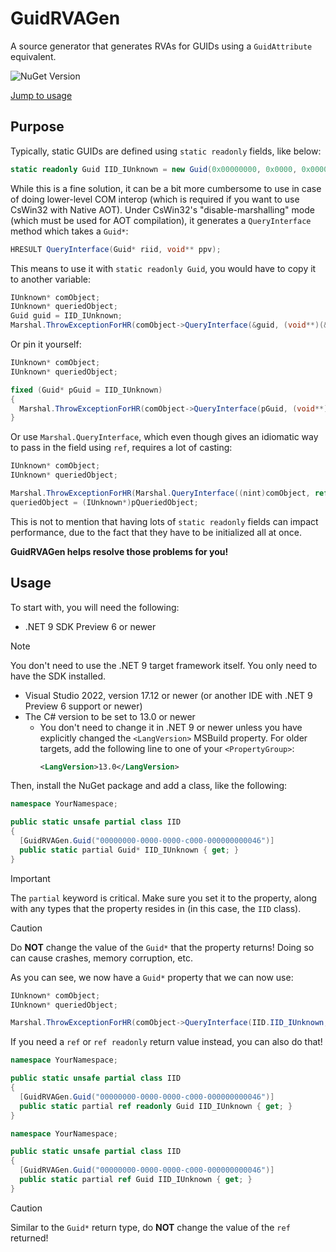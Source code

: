 # GuidRVAGen
A source generator that generates RVAs for GUIDs using a `GuidAttribute` equivalent.

![NuGet Version](https://img.shields.io/nuget/v/Dongle.GuidRVAGen)

[Jump to usage](#usage)

## Purpose
Typically, static GUIDs are defined using `static readonly` fields, like below:
```cs
static readonly Guid IID_IUnknown = new Guid(0x00000000, 0x0000, 0x0000, 0xc000, 0x00, 0x00, 0x00, 0x00, 0x00, 0x46);
```

While this is a fine solution, it can be a bit more cumbersome to use in case of doing lower-level COM interop (which is required if you want to use CsWin32 with Native AOT).
Under CsWin32's "disable-marshalling" mode (which must be used for AOT compilation), it generates a `QueryInterface` method which takes a `Guid*`:
```cs
HRESULT QueryInterface(Guid* riid, void** ppv);
```

This means to use it with `static readonly Guid`, you would have to copy it to another variable:
```cs
IUnknown* comObject;
IUnknown* queriedObject;
Guid guid = IID_IUnknown;
Marshal.ThrowExceptionForHR(comObject->QueryInterface(&guid, (void**)(&queriedObject)));
```

Or pin it yourself:
```cs
IUnknown* comObject;
IUnknown* queriedObject;

fixed (Guid* pGuid = IID_IUnknown)
{
  Marshal.ThrowExceptionForHR(comObject->QueryInterface(pGuid, (void**)(&queriedObject)));
}
```

Or use `Marshal.QueryInterface`, which even though gives an idiomatic way to pass in the field using `ref`, requires a lot of casting:
```cs
IUnknown* comObject;
IUnknown* queriedObject;

Marshal.ThrowExceptionForHR(Marshal.QueryInterface((nint)comObject, ref IUnknown, out nint pQueriedObject);
queriedObject = (IUnknown*)pQueriedObject;
```

This is not to mention that having lots of `static readonly` fields can impact performance, due to the fact that they have to be initialized all at once.

**GuidRVAGen helps resolve those problems for you!**

## Usage
To start with, you will need the following:
- .NET 9 SDK Preview 6 or newer
> [!NOTE]
> 
> You don't need to use the .NET 9 target framework itself. You only need to have the SDK installed.
- Visual Studio 2022, version 17.12 or newer (or another IDE with .NET 9 Preview 6 support or newer)
- The C# version to be set to 13.0 or newer
  - You don't need to change it in .NET 9 or newer unless you have explicitly changed the `<LangVersion>` MSBuild property.
    For older targets, add the following line to one of your `<PropertyGroup>`:
    ```xml
    <LangVersion>13.0</LangVersion>
    ```

Then, install the NuGet package and add a class, like the following:
```cs
namespace YourNamespace;

public static unsafe partial class IID
{
  [GuidRVAGen.Guid("00000000-0000-0000-c000-000000000046")]
  public static partial Guid* IID_IUnknown { get; }
}
```
> [!IMPORTANT]
>
> The `partial` keyword is critical. Make sure you set it to the property, along with any types that the property resides in (in this case, the `IID` class).

> [!CAUTION]
>
> Do **NOT** change the value of the `Guid*` that the property returns! Doing so can cause crashes, memory corruption, etc.

As you can see, we now have a `Guid*` property that we can now use:
```cs
IUnknown* comObject;
IUnknown* queriedObject;

Marshal.ThrowExceptionForHR(comObject->QueryInterface(IID.IID_IUnknown, (void**)(&queriedObject)));
```

If you need a `ref` or `ref readonly` return value instead, you can also do that!
```cs
namespace YourNamespace;

public static unsafe partial class IID
{
  [GuidRVAGen.Guid("00000000-0000-0000-c000-000000000046")]
  public static partial ref readonly Guid IID_IUnknown { get; }
}
```
```cs
namespace YourNamespace;

public static unsafe partial class IID
{
  [GuidRVAGen.Guid("00000000-0000-0000-c000-000000000046")]
  public static partial ref Guid IID_IUnknown { get; }
}
```
> [!CAUTION]
>
> Similar to the `Guid*` return type, do **NOT** change the value of the `ref` returned!

